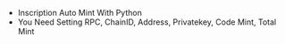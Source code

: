 - Inscription Auto Mint With Python
- You Need Setting RPC, ChainID, Address, Privatekey, Code Mint, Total Mint
